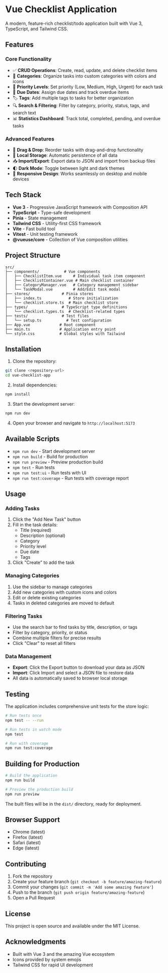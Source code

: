 # Vue Checklist Application

A modern, feature-rich checklist/todo application built with Vue 3, TypeScript, and Tailwind CSS.

## Features

### Core Functionality
- ✅ **CRUD Operations**: Create, read, update, and delete checklist items
- 📁 **Categories**: Organize tasks into custom categories with colors and icons
- 🎯 **Priority Levels**: Set priority (Low, Medium, High, Urgent) for each task
- 📅 **Due Dates**: Assign due dates and track overdue items
- 🏷️ **Tags**: Add multiple tags to tasks for better organization
- 🔍 **Search & Filtering**: Filter by category, priority, status, tags, and search text
- 📊 **Statistics Dashboard**: Track total, completed, pending, and overdue tasks

### Advanced Features
- 🔄 **Drag & Drop**: Reorder tasks with drag-and-drop functionality
- 💾 **Local Storage**: Automatic persistence of all data
- 📥 **Import/Export**: Export data to JSON and import from backup files
- 🌓 **Dark Mode**: Toggle between light and dark themes
- 📱 **Responsive Design**: Works seamlessly on desktop and mobile devices

## Tech Stack

- **Vue 3** - Progressive JavaScript framework with Composition API
- **TypeScript** - Type-safe development
- **Pinia** - State management
- **Tailwind CSS** - Utility-first CSS framework
- **Vite** - Fast build tool
- **Vitest** - Unit testing framework
- **@vueuse/core** - Collection of Vue composition utilities

## Project Structure

```
src/
├── components/           # Vue components
│   ├── ChecklistItem.vue     # Individual task item component
│   ├── ChecklistContainer.vue # Main checklist container
│   ├── CategoryManager.vue   # Category management sidebar
│   └── TaskModal.vue         # Add/Edit task modal
├── stores/              # Pinia stores
│   ├── index.ts            # Store initialization
│   └── checklist.store.ts  # Main checklist store
├── types/               # TypeScript type definitions
│   └── checklist.types.ts  # Checklist-related types
├── tests/               # Test files
│   └── setup.ts           # Test configuration
├── App.vue             # Root component
├── main.ts             # Application entry point
└── style.css           # Global styles with Tailwind
```

## Installation

1. Clone the repository:
```bash
git clone <repository-url>
cd vue-checklist-app
```

2. Install dependencies:
```bash
npm install
```

3. Start the development server:
```bash
npm run dev
```

4. Open your browser and navigate to `http://localhost:5173`

## Available Scripts

- `npm run dev` - Start development server
- `npm run build` - Build for production
- `npm run preview` - Preview production build
- `npm test` - Run tests
- `npm run test:ui` - Run tests with UI
- `npm run test:coverage` - Run tests with coverage report

## Usage

### Adding Tasks
1. Click the "Add New Task" button
2. Fill in the task details:
   - Title (required)
   - Description (optional)
   - Category
   - Priority level
   - Due date
   - Tags
3. Click "Create" to add the task

### Managing Categories
1. Use the sidebar to manage categories
2. Add new categories with custom icons and colors
3. Edit or delete existing categories
4. Tasks in deleted categories are moved to default

### Filtering Tasks
- Use the search bar to find tasks by title, description, or tags
- Filter by category, priority, or status
- Combine multiple filters for precise results
- Click "Clear" to reset all filters

### Data Management
- **Export**: Click the Export button to download your data as JSON
- **Import**: Click Import and select a JSON file to restore data
- All data is automatically saved to browser local storage

## Testing

The application includes comprehensive unit tests for the store logic:

```bash
# Run tests once
npm test -- --run

# Run tests in watch mode
npm test

# Run with coverage
npm run test:coverage
```

## Building for Production

```bash
# Build the application
npm run build

# Preview the production build
npm run preview
```

The built files will be in the `dist/` directory, ready for deployment.

## Browser Support

- Chrome (latest)
- Firefox (latest)
- Safari (latest)
- Edge (latest)

## Contributing

1. Fork the repository
2. Create your feature branch (`git checkout -b feature/amazing-feature`)
3. Commit your changes (`git commit -m 'Add some amazing feature'`)
4. Push to the branch (`git push origin feature/amazing-feature`)
5. Open a Pull Request

## License

This project is open source and available under the MIT License.

## Acknowledgments

- Built with Vue 3 and the amazing Vue ecosystem
- Icons provided by system emojis
- Tailwind CSS for rapid UI development